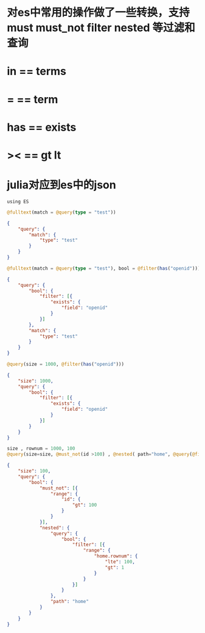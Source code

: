 # 对es中常用的操作做了一些转换，支持must must_not filter nested 等过滤和查询
# in == terms
# =  == term
# has == exists
# ><  == gt lt 
# julia对应到es中的json
```
using ES
```

```julia
@fulltext(match = @query(type = "test")) 
```
```json
{
	"query": {
		"match": {
			"type": "test"
		}
	}
}
```
```julia
@fulltext(match = @query(type = "test"), bool = @filter(has("openid")))
```
```json
{
	"query": {
		"bool": {
			"filter": [{
				"exists": {
					"field": "openid"
				}
			}]
		},
		"match": {
			"type": "test"
		}
	}
}
```
```julia
@query(size = 1000, @filter(has("openid"))) 
```
```json
{
	"size": 1000,
	"query": {
		"bool": {
			"filter": [{
				"exists": {
					"field": "openid"
				}
			}]
		}
	}
}
```

```julia
size , rownum = 1000, 100
@query(size=size, @must_not(id >100) , @nested( path="home", @query(@filter(1< home.rownum <=rownum) )))
```
```json
{
	"size": 100,
	"query": {
		"bool": {
			"must_not": [{
				"range": {
					"id": {
						"gt": 100
					}
				}
			}],
			"nested": {
				"query": {
					"bool": {
						"filter": [{
							"range": {
								"home.rownum": {
									"lte": 100,
									"gt": 1
								}
							}
						}]
					}
				},
				"path": "home"
			}
		}
	}
}
```
